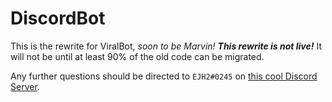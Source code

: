 # DiscordBot

This is the rewrite for ViralBot, *soon to be Marvin!* ***This rewrite is not live!*** It will not be until at least 90% of the old code can be migrated.

Any further questions should be directed to `EJH2#0245` on [this cool Discord Server](https://discord.gg/4fKgwPn "Gears of Bots").